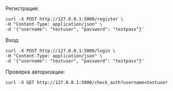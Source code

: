 Регистрация:

    curl -X POST http://127.0.0.1:5000/register \
    -H "Content-Type: application/json" \
    -d '{"username": "testuser", "password": "testpass"}'
Вход:

    curl -X POST http://127.0.0.1:5000/login \
    -H "Content-Type: application/json" \
    -d '{"username": "testuser", "password": "testpass"}'
Проверка авторизации:

    curl -X GET http://127.0.0.1:5000/check_auth?username=testuser
